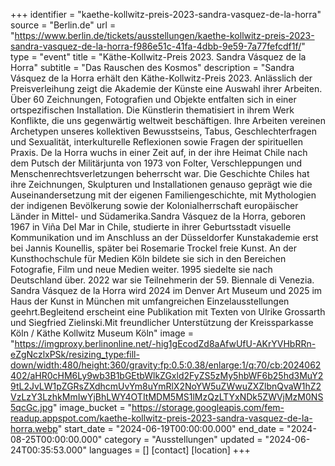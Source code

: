 +++
identifier = "kaethe-kollwitz-preis-2023-sandra-vasquez-de-la-horra"
source = "Berlin.de"
url = "https://www.berlin.de/tickets/ausstellungen/kaethe-kollwitz-preis-2023-sandra-vasquez-de-la-horra-f986e51c-41fa-4dbb-9e59-7a77fefcdf1f/"
type = "event"
title = "Käthe-Kollwitz-Preis 2023. Sandra Vásquez de la Horra"
subtitle = "Das Rauschen des Kosmos"
description = "Sandra Vásquez de la Horra erhält den Käthe-Kollwitz-Preis 2023. Anlässlich der Preisverleihung zeigt die Akademie der Künste eine Auswahl ihrer Arbeiten. Über 60 Zeichnungen, Fotografien und Objekte entfalten sich in einer ortspezifischen Installation. Die Künstlerin thematisiert in ihrem Werk Konflikte, die uns gegenwärtig weltweit beschäftigen. Ihre Arbeiten vereinen Archetypen unseres kollektiven Bewusstseins, Tabus, Geschlechterfragen und Sexualität, interkulturelle Reflexionen sowie Fragen der spirituellen Praxis. De la Horra wuchs in einer Zeit auf, in der ihre Heimat Chile nach dem Putsch der Militärjunta von 1973 von Folter, Verschleppungen und Menschenrechtsverletzungen beherrscht war. Die Geschichte Chiles hat ihre Zeichnungen, Skulpturen und Installationen genauso geprägt wie die Auseinandersetzung mit der eigenen Familiengeschichte, mit Mythologien der indigenen Bevölkerung sowie der Kolonialherrschaft europäischer Länder in Mittel- und Südamerika.Sandra Vásquez de la Horra, geboren 1967 in Viña Del Mar in Chile, studierte in ihrer Geburtsstadt visuelle Kommunikation und im Anschluss an der Düsseldorfer Kunstakademie erst bei Jannis Kounellis, später bei Rosemarie Trockel freie Kunst. An der Kunsthochschule für Medien Köln bildete sie sich in den Bereichen Fotografie, Film und neue Medien weiter. 1995 siedelte sie nach Deutschland über. 2022 war sie Teilnehmerin der 59. Biennale di Venezia. Sandra Vásquez de la Horra wird 2024 im Denver Art Museum und 2025 im Haus der Kunst in München mit umfangreichen Einzelausstellungen geehrt.Begleitend erscheint eine Publikation mit Texten von Ulrike Grossarth und Siegfried Zielinski.Mit freundlicher Unterstützung der Kreissparkasse Köln / Käthe Kollwitz Museum Köln"
image = "https://imgproxy.berlinonline.net/-hig1gEcodZd8aAfwUfU-AKrYVHbRRn-eZgNczlxPSk/resizing_type:fill-down/width:480/height:360/gravity:fp:0.5:0.38/enlarge:1/q:70/cb:2024062402/aHR0cHM6Ly9wb3B1bGEtbWlkZGxld2FyZS5zMy5hbWF6b25hd3MuY29tL2JvLW1pZGRsZXdhcmUvYm8uYmRlX2NoYW5uZWwuZXZlbnQvaW1hZ2VzLzY3LzhkMmIwYjBhLWY4OTItMDM5MS1lMzQzLTYxNDk5ZWVjMzM0NS5qcGc.jpg"
image_bucket = "https://storage.googleapis.com/fem-readup.appspot.com/kaethe-kollwitz-preis-2023-sandra-vasquez-de-la-horra.webp"
start_date = "2024-06-19T00:00:00.000"
end_date = "2024-08-25T00:00:00.000"
category = "Ausstellungen"
updated = "2024-06-24T00:35:53.000"
languages = []
[contact]
[location]
+++